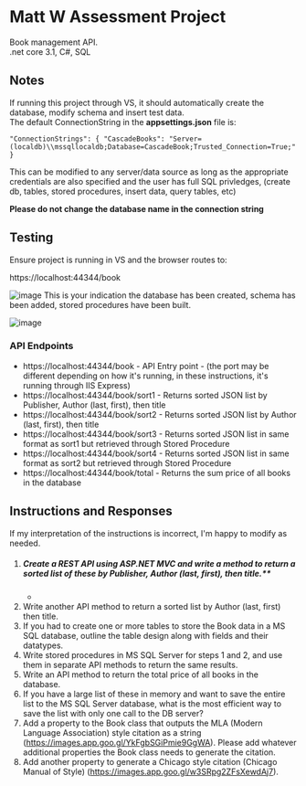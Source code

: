 # Matt W Assessment Project
Book management API.  
.net core 3.1, C#, SQL 

## Notes
If running this project through VS, it should automatically create the database, modify schema and insert test data.  
The default ConnectionString in the **appsettings.json** file is:

`"ConnectionStrings": {
    "CascadeBooks": "Server=(localdb)\\mssqllocaldb;Database=CascadeBook;Trusted_Connection=True;"
  }`
  
  This can be modified to any server/data source as long as the appropriate credentials are also specified and the user has full SQL privledges, (create db, tables, stored procedures, insert data, query tables, etc)
  
**Please do not change the database name in the connection string**
## Testing
Ensure project is running in VS and the browser routes to:

https://localhost:44344/book

![image](https://user-images.githubusercontent.com/35410250/145463287-1f89b101-3d2d-478b-8cf2-d8ae8641dac4.png)
This is your indication the database has been created, schema has been added, stored procedures have been built.

![image](https://user-images.githubusercontent.com/35410250/145463924-5f1027e5-8108-4930-89af-edb471e2a7c1.png)

### API Endpoints
* https://localhost:44344/book - API Entry point - (the port may be different depending on how it's running, in these instructions, it's running through IIS Express)
* https://localhost:44344/book/sort1 - Returns sorted JSON list by Publisher, Author (last, first), then title
* https://localhost:44344/book/sort2 - Returns sorted JSON list by Author (last, first), then title
* https://localhost:44344/book/sort3 - Returns sorted JSON list in same format as sort1 but retrieved through Stored Procedure
* https://localhost:44344/book/sort4 - Returns sorted JSON list in same format as sort2 but retrieved through Stored Procedure
* https://localhost:44344/book/total - Returns the sum price of all books in the database


## Instructions and Responses
If my interpretation of the instructions is incorrect, I'm happy to modify as needed.

1.  ##### Create a REST API using ASP.NET MVC and write a method to return a sorted list of these by Publisher, Author (last, first), then title.**
    - 
3.  Write another API method to return a sorted list by Author (last, first) then title.
4.  If you had to create one or more tables to store the Book data in a MS SQL database, outline the table design along with fields and their datatypes.
5.  Write stored procedures in MS SQL Server for steps 1 and 2, and use them in separate API methods to return the same results.
6.  Write an API method to return the total price of all books in the database.
7.  If you have a large list of these in memory and want to save the entire list to the MS SQL Server database, what is the most efficient way to save the list with only one call to the DB server?
8.  Add a property to the Book class that outputs the MLA (Modern Language Association) style citation as a string (https://images.app.goo.gl/YkFgbSGiPmie9GgWA). Please add whatever additional properties the Book class needs to generate the citation.
9.  Add another property to generate a Chicago style citation (Chicago Manual of Style) (https://images.app.goo.gl/w3SRpg2ZFsXewdAj7).
